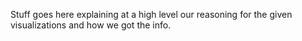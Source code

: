 Stuff goes here explaining at a high level our reasoning for the given visualizations and how we got the info.
